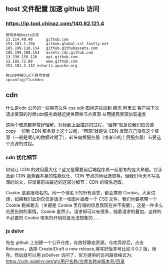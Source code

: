 ## host 文件配置 加速 github 访问

### https://ip.tool.chinaz.com/140.82.121.4

```
修改本地hosts文件
13.114.40.48	  github.com
151.101.1.194	  github.global.ssl.fastly.net
185.199.110.154   github.githubassets.com
185.199.108.153   assets-cdn.github.com
13.230.158.120	  api.github.com
52.192.72.89	  www.github.com
151.101.2.132 echarts.apache.org

在cmd中输入以下命令生效
ipconfig/flushdns
```

## cdn
什么是cdn
公司的一些静态文件 css sdk 图标这些放到 腾讯 阿里云
客户端下次请求资源的时候cdn服务商就近提供网络节点资源 从而提高资源加载速度

这两个概念都非常好理解。对标到上面描述的过程，“缓存”就是说我们把资源 copy 一份到 CDN 服务器上这个过程，“回源”就是说 CDN 发现自己没有这个资源（一般是缓存的数据过期了），转头向根服务器（或者它的上层服务器）去要这个资源的过程。

### cdn 优化细节
如何让 CDN 的效用最大化？这又是需要前后端程序员一起思考的庞大命题。它涉及到 CDN 服务器本身的性能优化、CDN 节点的地址选取等。但我们今天不写高深的论文，只谈离前端最近的这部分细节：CDN 的域名选取。

Cookie 是紧跟域名的。同一个域名下的所有请求，都会携带 Cookie。大家试想，如果我们此刻仅仅是请求一张图片或者一个 CSS 文件，我们也要携带一个 Cookie 跑来跑去（关键是 Cookie 里存储的信息我现在并不需要），这是一件多么劳民伤财的事情。Cookie 虽然小，请求却可以有很多，随着请求的叠加，这样的不必要的 Cookie 带来的开销将是无法想象的……

### js delvr
先在 github 上创建一个公开仓库，存放好静态资源。仓库弄好后，点击 Releases，选择 Create/Draft a new release,填写好版本号比如 0.0.2 版，保存。然后就可以用 jsDeliver 访问了，官方提供的访问路径格式为: https://cdn.jsdelivr.net/gh/用户名称/仓库名称@版本号/目录
